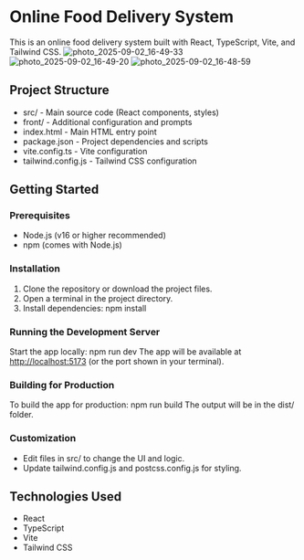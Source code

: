 # Online Food Delivery System

This is an online food delivery system built with React, TypeScript, Vite, and Tailwind CSS.
![photo_2025-09-02_16-49-33](https://github.com/user-attachments/assets/249af18b-e3f6-4673-b210-fe95ecf0f637)
![photo_2025-09-02_16-49-20](https://github.com/user-attachments/assets/b3730a4c-579a-401c-b3c5-ff2faa15f42a)
![photo_2025-09-02_16-48-59](https://github.com/user-attachments/assets/b6c34d5d-9628-4a50-93e5-e75ba9ee3197)

## Project Structure

- src/ - Main source code (React components, styles)
- front/ - Additional configuration and prompts
- index.html - Main HTML entry point
- package.json - Project dependencies and scripts
- vite.config.ts - Vite configuration
- tailwind.config.js - Tailwind CSS configuration

## Getting Started

### Prerequisites
- Node.js (v16 or higher recommended)
- npm (comes with Node.js)

### Installation
1. Clone the repository or download the project files.
2. Open a terminal in the project directory.
3. Install dependencies:
      npm install
   

### Running the Development Server
Start the app locally:
npm run dev
The app will be available at [http://localhost:5173](http://localhost:5173) (or the port shown in your terminal).

### Building for Production
To build the app for production:
npm run build
The output will be in the dist/ folder.

### Customization
- Edit files in src/ to change the UI and logic.
- Update tailwind.config.js and postcss.config.js for styling.

## Technologies Used
- React
- TypeScript
- Vite
- Tailwind CSS


